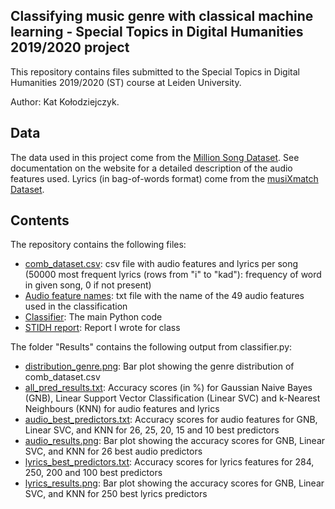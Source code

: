 ## Classifying music genre with classical machine learning - Special Topics in Digital Humanities 2019/2020 project
This repository contains files submitted to the Special Topics in Digital Humanities 2019/2020 (ST) course at Leiden University. 

Author: Kat Kołodziejczyk.

## Data
The data used in this project come from the [Million Song Dataset](http://millionsongdataset.com/). See documentation on the website for a detailed description of the audio features used. Lyrics (in bag-of-words format) come from the [musiXmatch Dataset](http://millionsongdataset.com/musixmatch/).

## Contents
The repository contains the following files:
* [comb_dataset.csv](comb_dataset.csv): csv file with audio features and lyrics per song (50000 most frequent lyrics (rows from "i" to "kad"): frequency of word in given song, 0 if not present)
* [Audio feature names](audio_feature_names.txt): txt file with the name of the 49 audio features used in the classification
* [Classifier](classifier.py): The main Python code
* [STIDH report](st_report.pdf): Report I wrote for class

The folder "Results" contains the following output from classifier.py:
* [distribution_genre.png](/Results/distribution_genre.png): Bar plot showing the genre distribution of comb_dataset.csv
* [all_pred_results.txt](/Results/all_pred_results.txt): Accuracy scores (in %) for Gaussian Naive Bayes (GNB), Linear Support Vector Classification (Linear SVC) and k-Nearest Neighbours (KNN) for audio features and lyrics
* [audio_best_predictors.txt](/Results/audio_best_predictors.txt): Accuracy scores for audio features for GNB, Linear SVC, and KNN for 26, 25, 20, 15 and 10 best predictors
* [audio_results.png](/Results/audio_results.png): Bar plot showing the accuracy scores for GNB, Linear SVC, and KNN for 26 best audio predictors
* [lyrics_best_predictors.txt](/Results/lyrics_best_predictors.txt): Accuracy scores for lyrics features for 284, 250, 200 and 100 best predictors
* [lyrics_results.png](/Results/lyrics_results.png): Bar plot showing the accuracy scores for GNB, Linear SVC, and KNN for 250 best lyrics predictors
